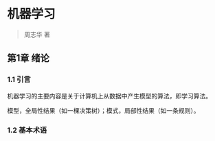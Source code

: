 # 机器学习

> 周志华 著



## 第1章 绪论

### 1.1 引言

机器学习的主要内容是关于计算机上从数据中产生模型的算法，即学习算法。

模型，全局性结果（如一棵决策树）；模式，局部性结果（如一条规则）。

### 1.2 基本术语

